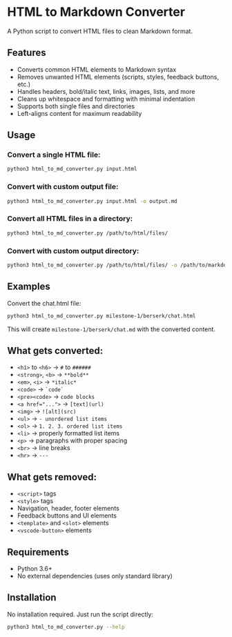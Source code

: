 # HTML to Markdown Converter

A Python script to convert HTML files to clean Markdown format.

## Features

- Converts common HTML elements to Markdown syntax
- Removes unwanted HTML elements (scripts, styles, feedback buttons, etc.)
- Handles headers, bold/italic text, links, images, lists, and more
- Cleans up whitespace and formatting with minimal indentation
- Supports both single files and directories
- Left-aligns content for maximum readability

## Usage

### Convert a single HTML file:
```bash
python3 html_to_md_converter.py input.html
```

### Convert with custom output file:
```bash
python3 html_to_md_converter.py input.html -o output.md
```

### Convert all HTML files in a directory:
```bash
python3 html_to_md_converter.py /path/to/html/files/
```

### Convert with custom output directory:
```bash
python3 html_to_md_converter.py /path/to/html/files/ -o /path/to/markdown/files/
```

## Examples

Convert the chat.html file:
```bash
python3 html_to_md_converter.py milestone-1/berserk/chat.html
```

This will create `milestone-1/berserk/chat.md` with the converted content.

## What gets converted:

- `<h1>` to `<h6>` → `#` to `######`
- `<strong>`, `<b>` → `**bold**`
- `<em>`, `<i>` → `*italic*`
- `<code>` → `` `code` ``
- `<pre><code>` → ``` code blocks ```
- `<a href="...">` → `[text](url)`
- `<img>` → `![alt](src)`
- `<ul>` → `- unordered list items`
- `<ol>` → `1. 2. 3. ordered list items`
- `<li>` → properly formatted list items
- `<p>` → paragraphs with proper spacing
- `<br>` → line breaks
- `<hr>` → `---`

## What gets removed:

- `<script>` tags
- `<style>` tags
- Navigation, header, footer elements
- Feedback buttons and UI elements
- `<template>` and `<slot>` elements
- `<vscode-button>` elements

## Requirements

- Python 3.6+
- No external dependencies (uses only standard library)

## Installation

No installation required. Just run the script directly:

```bash
python3 html_to_md_converter.py --help
```
